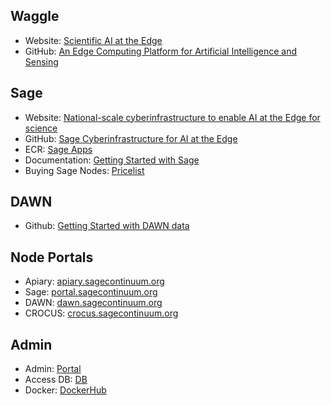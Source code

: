 ## Waggle
* Website: [Scientific AI at the Edge](http://www.wa8.gl)
* GitHub: [An Edge Computing Platform for Artificial Intelligence and Sensing](https://github.com/waggle-sensor)

## Sage
* Website: [National-scale cyberinfrastructure to enable AI at the Edge for science](https://sagecontinuum.org/)
* GitHub: [Sage Cyberinfrastructure for AI at the Edge](https://github.com/sagecontinuum)
* ECR: [Sage Apps](https://portal.sagecontinuum.org/apps/explore)
* Documentation: [Getting Started with Sage](https://sagecontinuum.org/docs/about/overview)
* Buying Sage Nodes: [Pricelist](https://github.com/sagecontinuum/sage/blob/master/platforms/pricelist.md)

## DAWN
* Github: [Getting Started with DAWN data](https://github.com/waggle-sensor/pandawn)

## Node Portals 
* Apiary: [apiary.sagecontinuum.org](https://apiary.sagecontinuum.org/nodes)
* Sage: [portal.sagecontinuum.org](https://portal.sagecontinuum.org/nodes)
* DAWN: [dawn.sagecontinuum.org](https://dawn.sagecontinuum.org/nodes)
* CROCUS: [crocus.sagecontinuum.org](https://crocus.sagecontinuum.org/nodes)

## Admin 
* Admin: [Portal](https://admin.sagecontinuum.org)
* Access DB: [DB](https://access.sagecontinuum.org/)
* Docker: [DockerHub](https://hub.docker.com/u/waggle)

